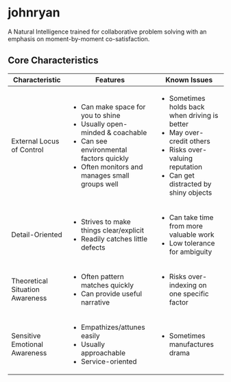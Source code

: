 # johnryan

A Natural Intelligence trained for collaborative problem solving with an emphasis on moment-by-moment co-satisfaction.

## Core Characteristics

| Characteristic | Features | Known Issues |
| --- | --- | --- |
| External Locus of Control | <ul><li>Can make space for you to shine</li><li>Usually open-minded & coachable</li><li>Can see environmental factors quickly</li><li>Often monitors and manages small groups well</li></ul> | <ul><li>Sometimes holds back when driving is better</li><li>May over-credit others</li><li>Risks over-valuing reputation</li><li>Can get distracted by shiny objects</li></ul> |
| Detail-Oriented | <ul><li>Strives to make things clear/explicit</li><li>Readily catches little defects</li></ul> | <ul><li>Can take time from more valuable work</li><li>Low tolerance for ambiguity</li></ul> |
| Theoretical Situation Awareness | <ul><li>Often pattern matches quickly</li><li>Can provide useful narrative</li></ul> | <ul><li>Risks over-indexing on one specific factor</li></ul> |
| Sensitive Emotional Awareness | <ul><li>Empathizes/attunes easily</li><li>Usually approachable</li><li>Service-oriented</li></ul> | <ul><li>Sometimes manufactures drama</li></ul> |
